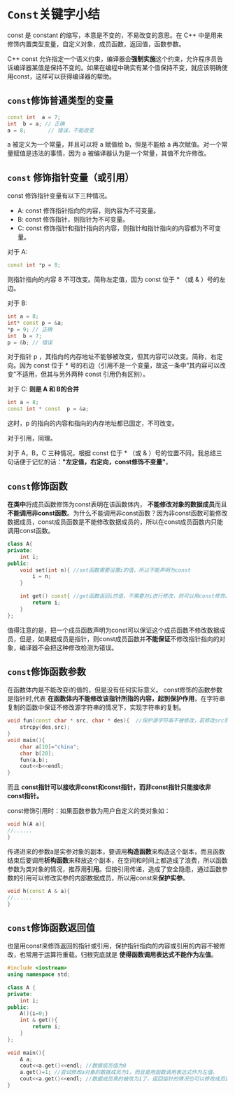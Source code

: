 # `Const`关键字小结

const 是 constant 的缩写，本意是不变的，不易改变的意思。在 C++ 中是用来修饰内置类型变量，自定义对象，成员函数，返回值，函数参数。

C++ const 允许指定一个语义约束，编译器会**强制实施**这个约束，允许程序员告诉编译器某值是保持不变的。如果在编程中确实有某个值保持不变，就应该明确使用const，这样可以获得编译器的帮助。

## `const`修饰普通类型的变量

```cpp
const int  a = 7; 
int  b = a; // 正确
a = 8;       // 错误，不能改变
```

a 被定义为一个常量，并且可以将 a 赋值给 b，但是不能给 a 再次赋值。对一个常量赋值是违法的事情，因为 a 被编译器认为是一个常量，其值不允许修改。

## `const` 修饰指针变量（或引用）

const 修饰指针变量有以下三种情况。

- A: const 修饰指针指向的内容，则内容为不可变量。
- B: const 修饰指针，则指针为不可变量。
- C: const 修饰指针和指针指向的内容，则指针和指针指向的内容都为不可变量。

对于 A:

```cpp
const int *p = 8;
```

则指针指向的内容 8 不可改变。简称左定值，因为 const 位于 * （或 & ）号的左边。

对于 B:

```cpp
int a = 8;
int* const p = &a;
*p = 9; // 正确
int  b = 7;
p = &b; // 错误
```

对于指针 p ，其指向的内存地址不能够被改变，但其内容可以改变。简称，右定向。因为 const 位于 * 号的右边（引用不是一个变量，故这一条中“其内容可以改变”不适用，但其与另外两种 const 引用仍有区别）。

对于 C: **则是 A 和 B的合并**

```cpp
int a = 8;
const int * const  p = &a;
```

这时，p 的指向的内容和指向的内存地址都已固定，不可改变。

对于引用，同理。

对于 A，B，C 三种情况，根据 const 位于 * （或 & ）号的位置不同，我总结三句话便于记忆的话：**"左定值，右定向，const修饰不变量"**。

## `const`修饰函数

**在类中**将成员函数修饰为const表明在该函数体内， **不能修改对象的数据成员**而且**不能调用非const函数**。为什么不能调用非const函数？因为非const函数可能修改数据成员，const成员函数是不能修改数据成员的，所以在const成员函数内只能调用const函数。

```cpp
class A{
private:
	int i;
public:
	void set(int n){ //set函数需要设置i的值，所以不能声明为const
		i = n;
	}
 
	int get() const{ //get函数返回i的值，不需要对i进行修改，则可以用const修饰。防止在函数体内对i进行修改。
		return i;
	}
};
```

值得注意的是，把一个成员函数声明为const可以保证这个成员函数不修改数据成员，但是，如果据成员是指针，则const成员函数并**不能保证**不修改指针指向的对象，编译器不会把这种修改检测为错误。

## `const`修饰函数参数

在函数体内是不能改变i的值的，但是没有任何实际意义。
const修饰的函数参数是指针时,代表 **在函数体内不能修改该指针所指的内容，起到保护作用**，在字符串复制的函数中保证不修改源字符串的情况下，实现字符串的复制。

```cpp
void fun(const char * src, char * des){  //保护源字符串不被修改，若修改src则编译可能出错。
	strcpy(des,src);
}
void main(){
	char a[10]="china";
	char b[20];
	fun(a,b);
	cout<<b<<endl;
}
```

而且 **const指针可以接收非const和const指针，而非const指针只能接收非const指针。**

const修饰引用时：如果函数参数为用户自定义的类对象如：

```cpp
void h(A a){
//......
}
```

传递进来的参数a是实参对象的副本，要调用**构造函数**来构造这个副本，而且函数结束后要调用**析构函数**来释放这个副本，在空间和时间上都造成了浪费，所以函数参数为类对象的情况，推荐用**引用**。但按引用传递，造成了安全隐患，通过函数参数的引用可以修改实参的内部数据成员，所以用const来**保护实参**。

```cpp
void h(const A & a){
//......
}
```

## `const`修饰函数返回值

也是用const来修饰返回的指针或引用，保护指针指向的内容或引用的内容不被修改，也常用于运算符重载。归根究底就是 **使得函数调用表达式不能作为左值**。

```cpp
#include <iostream>  
using namespace std;  
  
class A {
private:
	int i;
public:
	A(){i=0;}
	int & get(){
		return i;
	}
};
 
void main(){
	A a;
	cout<<a.get()<<endl; //数据成员值为0
	a.get()=1; //尝试修改a对象的数据成员为1，而且是用函数调用表达式作为左值。
	cout<<a.get()<<endl; //数据成员真的被改为1了，返回指针的情况也可以修改成员i的值，所以为了安全起见最好在返回值加上const，使得函数调用表达式不能作为左值
}
```

